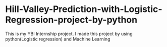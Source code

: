# Hill-Valley-Prediction-with-Logistic-Regression-project-by-python
This is my YBI Internship project.
I made this project by using python(Logistic regression) and Machine Learning
